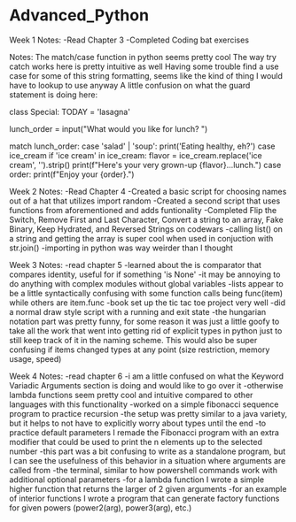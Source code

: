 # Advanced_Python

Week 1 Notes:
-Read Chapter 3
-Completed Coding bat exercises

Notes:
  The match/case function in python seems pretty cool
  The way try catch works here is pretty intuitive as well
  Having some trouble find a use case for some of this string formatting, seems like the kind of thing I would have to lookup to use anyway
  A little confusion on what the guard statement is doing here:

class Special:
  TODAY = 'lasagna'
  
  lunch_order = input("What would you like for
  lunch? ")
  
  match lunch_order:
    case 'salad' | 'soup':
      print('Eating healthy, eh?')
    case ice_cream if 'ice cream' in ice_cream:
      flavor = ice_cream.replace('ice cream', '').strip()
      print(f"Here's your very grown-up {flavor}...lunch.")
    case order:
      print(f"Enjoy your {order}.")

Week 2 Notes:
-Read Chapter 4
-Created a basic script for choosing names out of a hat that utilizes import random
-Created a second script that uses functions from aforementioned and adds funtionality
-Completed Flip the Switch, Remove First and Last Character, Convert a string to an array, Fake Binary, Keep Hydrated, and Reversed Strings on codewars
-calling list() on a string and getting the array is super cool when used in conjuction with str.join()
-importing in python was way weirder than I thought

Week 3 Notes:
-read chapter 5
-learned about the is comparator that compares identity, useful for if something 'is None'
-it may be annoying to do anything with complex modules without global variables
-lists appear to be a little syntactically confusing with some function calls being func(item) while others are item.func
-book set up the tic tac toe project very well
-did a normal draw style script with a running and exit state
-the hungarian notation part was pretty funny, for some reason it was just a little goofy to take all the work that went into getting rid of explicit types in python just to still keep track of it in the naming scheme. This would also be super confusing if items changed types at any point (size restriction, memory usage, speed)

Week 4 Notes:
-read chapter 6
-i am a little confused on what the Keyword Variadic Arguments section is doing and would like to go over it
-otherwise lambda functions seem pretty cool and intuitive compared to other languages with this functionality
-worked on a simple fibonacci sequence program to practice recursion
-the setup was pretty similar to a java variety, but it helps to not have to explicitly worry about types until the end
-to practice default parameters I remade the Fibonacci program with an extra modifier that could be used to print the n elements up to the selected number
-this part was a bit confusing to write as a standalone program, but I can see the usefulness of this behavior in a situation where arguments are called from -the terminal, similar to how powershell commands work with additional optional parameters
-for a lambda function I wrote a simple higher function that returns the larger of 2 given arguments
-for an example of interior functions I wrote a program that can generate factory functions for given powers (power2(arg), power3(arg), etc.)